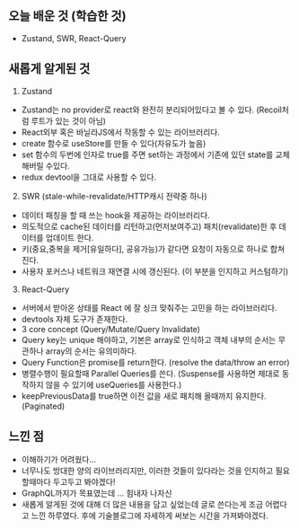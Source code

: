 ## 오늘 배운 것 (학습한 것)
- Zustand, SWR, React-Query

## 새롭게 알게된 것 
1) Zustand
- Zustand는 no provider로 react와 완전히 분리되어있다고 볼 수 있다. (Recoil처럼 루트가 있는 것이 아님)
- React외부 혹은 바닐라JS에서 작동할 수 있는 라이브러리다. 
- create 함수로 useStore를 만들 수 있다(자유도가 높음)
- set 함수의 두번에 인자로 true를 주면 set하는 과정에서 기존에 있던 state를 교체해버릴 수있다. 
- redux devtool을 그대로 사용할 수 있다.  

2) SWR (stale-while-revalidate/HTTP캐시 전략중 하나)
- 데이터 패칭을 할 때 쓰는 hook을 제공하는 라이브러리다. 
- 의도적으로 cache된 데이터를 리턴하고(먼저보여주고) 패치(revalidate)한 후 데이터를 업데이트 한다. 
- 키(중요,중복을 제거[유일하다], 공유가능)가 같다면 요청이 자동으로 하나로 합쳐진다.
- 사용자 포커스나 네트워크 재연결 시에 갱신된다. (이 부분을 인지하고 커스텀하기)

3) React-Query
- 서버에서 받아온 상태를 React 에 잘 싱크 맞춰주는 고민을 하는 라이브러리다.
- devtools 자체 도구가 존재한다. 
- 3 core concept (Query/Mutate/Query Invalidate)
- Query key는 unique 해야하고, 기본은 array로 인식하고 객체 내부의 순서는 무관하나 array의 순서는 유의미하다.
- Query Function은 promise를 return한다. (resolve the data/throw an error)
- 병렬수행이 필요할때 Parallel Queries를 쓴다. (Suspense를 사용하면 제대로 동작하지 않을 수 있기에 useQueries를 사용한다.)
- keepPreviousData를 true하면 이전 값을 새로 패치해 올때까지 유지한다. (Paginated)



## 느낀 점
- 이해하기가 어려웠다... 
- 너무나도 방대한 양의 라이브러리지만, 이러한 것들이 있다라는 것을 인지하고 필요할때마다 두고두고 봐야겠다! 
- GraphQL까지가 목표였는데 ... 힘내자 나자신
- 새롭게 알게된 것에 대해 더 많은 내용을 담고 싶었는데 글로 쓴다는게 조금 어렵다고 느낀 하루였다. 후에 기술블로그에 자세하게 써보는 시간을 가져봐야겠다. 
